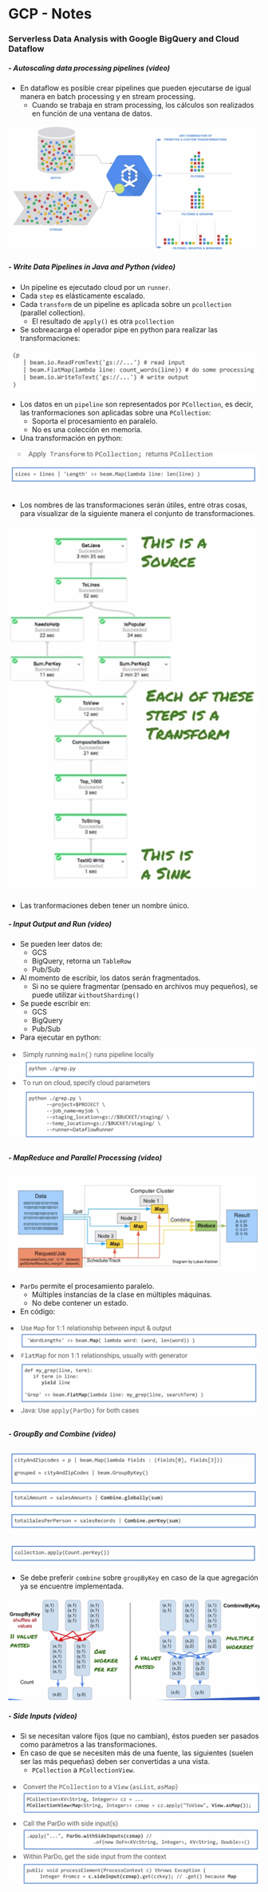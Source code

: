 
# GCP - Notes

###  Serverless Data Analysis with Google BigQuery and Cloud Dataflow

##### - Autoscaling data processing pipelines (video)

- En dataflow es posible crear pipelines que pueden ejecutarse de igual manera en batch processing y en stream processing.
    - Cuando se trabaja en stram processing, los cálculos son realizados en función de una ventana de datos.

![](img/1.png)

##### - Write Data Pipelines in Java and Python (video)

- Un pipeline es ejecutado cloud por un `runner`.
- Cada `step` es elásticamente escalado.
- Cada `transform` de un pipeline es aplicada sobre un `pcollection` (parallel collection).
    - El resultado de `apply()` es otra `pcollection`
- Se sobreacarga el operador pipe en python para realizar las transformaciones:

![](img/2.png)

- Los datos en un `pipeline` son representados por `PCollection`, es decir, las tranformaciones son aplicadas sobre una `PCollection`:
    - Soporta el procesamiento en paralelo.
    - No es una colección en memoria.
- Una transformación en python:

![](img/3.png)

- Los nombres de las transformaciones serán útiles, entre otras cosas, para visualizar de la siguiente manera el conjunto de transformaciones.

![](img/4.png)

- Las tranformaciones deben tener un nombre único.


##### - Input Output and Run (video)

- Se pueden leer datos de:
    - GCS
    - BigQuery, retorna un `TableRow`
    - Pub/Sub
- Al momento de escribir, los datos serán fragmentados.
    - Si no se quiere fragmentar (pensado en archivos muy pequeños), se puede utilizar `ẁithoutSharding()`
- Se puede escribir en:
    - GCS
    - BigQuery
    - Pub/Sub
- Para ejecutar en python:

![](img/5.png)


##### - MapReduce and Parallel Processing (video)

![](img/6.png)

- `ParDo` permite el procesamiento paralelo.
    - Múltiples instancias de la clase en múltiples máquinas.
    - No debe contener un estado.
- En código:

![](img/7.png)

##### - GroupBy and Combine (video)

![](img/8.png)

![](img/9.png)

- Se debe preferir `combine` sobre `groupByKey` en caso de la que agregación ya se encuentre implementada.

![](img/10.png)

##### - Side Inputs (video)

- Si se necesitan valore fijos (que no cambian), éstos pueden ser pasados como parámetros a las transformaciones.
- En caso de que se necesiten más de una fuente, las siguientes (suelen ser las más pequeñas) deben ser convertidas a una vista.
    - `PCollection` a `PCollectionView`.


![](img/11.png)
